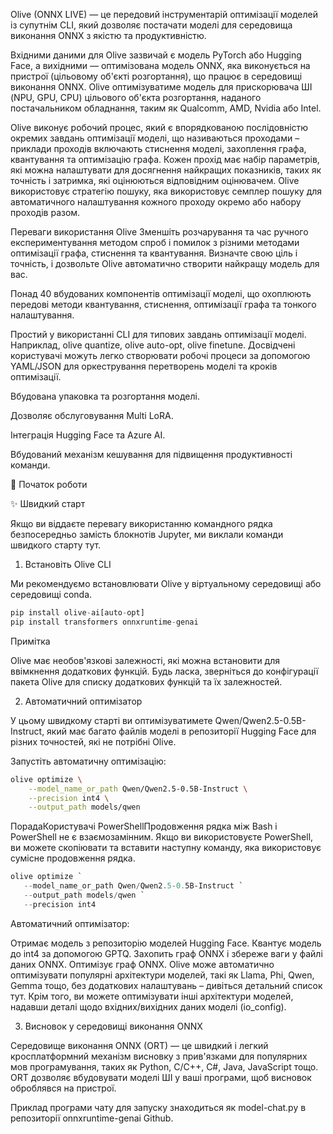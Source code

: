 Olive (ONNX LIVE) — це передовий інструментарій оптимізації моделей із супутнім CLI, який дозволяє постачати моделі для середовища виконання ONNX з якістю та продуктивністю.

Вхідними даними для Olive зазвичай є модель PyTorch або Hugging Face, а вихідними — оптимізована модель ONNX, яка виконується на пристрої (цільовому об'єкті розгортання), що працює в середовищі виконання ONNX. Olive оптимізуватиме модель для прискорювача ШІ (NPU, GPU, CPU) цільового об'єкта розгортання, наданого постачальником обладнання, таким як Qualcomm, AMD, Nvidia або Intel.


Olive виконує робочий процес, який є впорядкованою послідовністю окремих завдань оптимізації моделі, що називаються проходами – приклади проходів включають стиснення моделі, захоплення графа, квантування та оптимізацію графа. Кожен прохід має набір параметрів, які можна налаштувати для досягнення найкращих показників, таких як точність і затримка, які оцінюються відповідним оцінювачем. Olive використовує стратегію пошуку, яка використовує семплер пошуку для автоматичного налаштування кожного проходу окремо або набору проходів разом.


Переваги використання Olive
 Зменшіть розчарування та час ручного експериментування методом спроб і помилок з різними методами оптимізації графа, стиснення та квантування. Визначте свою ціль і точність, і дозвольте Olive автоматично створити найкращу модель для вас.

 Понад 40 вбудованих компонентів оптимізації моделі, що охоплюють передові методи квантування, стиснення, оптимізації графа та тонкого налаштування.

 Простий у використанні CLI для типових завдань оптимізації моделі. Наприклад, olive quantize, olive auto-opt, olive finetune. Досвідчені користувачі можуть легко створювати робочі процеси за допомогою YAML/JSON для оркестрування перетворень моделі та кроків оптимізації.

 Вбудована упаковка та розгортання моделі.

 Дозволяє обслуговування Multi LoRA.

 Інтеграція Hugging Face та Azure AI.

 Вбудований механізм кешування для підвищення продуктивності команди.

🚀 Початок роботи

✨ Швидкий старт

Якщо ви віддаєте перевагу використанню командного рядка безпосередньо замість блокнотів Jupyter, ми виклали команди швидкого старту тут.

1. Встановіть Olive CLI

Ми рекомендуємо встановлювати Olive у віртуальному середовищі або середовищі conda.
```python
pip install olive-ai[auto-opt]
pip install transformers onnxruntime-genai
```
Примітка

Olive має необов'язкові залежності, які можна встановити для ввімкнення додаткових функцій. Будь ласка, зверніться до конфігурації пакета Olive для списку додаткових функцій та їх залежностей.

2. Автоматичний оптимізатор

У цьому швидкому старті ви оптимізуватимете Qwen/Qwen2.5-0.5B-Instruct, який має багато файлів моделі в репозиторії Hugging Face для різних точностей, які не потрібні Olive.

Запустіть автоматичну оптимізацію:
```bash
olive optimize \
    --model_name_or_path Qwen/Qwen2.5-0.5B-Instruct \
    --precision int4 \
    --output_path models/qwen
```
ПорадаКористувачі PowerShellПродовження рядка між Bash і PowerShell не є взаємозамінним. Якщо ви використовуєте PowerShell, ви можете скопіювати та вставити наступну команду, яка використовує сумісне продовження рядка.
```powershell
olive optimize `
   --model_name_or_path Qwen/Qwen2.5-0.5B-Instruct `
   --output_path models/qwen `
   --precision int4
```

Автоматичний оптимізатор:

Отримає модель з репозиторію моделей Hugging Face.
Квантує модель до int4 за допомогою GPTQ.
Захопить граф ONNX і збереже ваги у файлі даних ONNX.
Оптимізує граф ONNX.
Olive може автоматично оптимізувати популярні архітектури моделей, такі як Llama, Phi, Qwen, Gemma тощо, без додаткових налаштувань – дивіться детальний список тут. Крім того, ви можете оптимізувати інші архітектури моделей, надавши деталі щодо вхідних/вихідних даних моделі (io_config).

3. Висновок у середовищі виконання ONNX

Середовище виконання ONNX (ORT) — це швидкий і легкий кросплатформний механізм висновку з прив'язками для популярних мов програмування, таких як Python, C/C++, C#, Java, JavaScript тощо. ORT дозволяє вбудовувати моделі ШІ у ваші програми, щоб висновок оброблявся на пристрої.

Приклад програми чату для запуску знаходиться як model-chat.py в репозиторії onnxruntime-genai Github.
